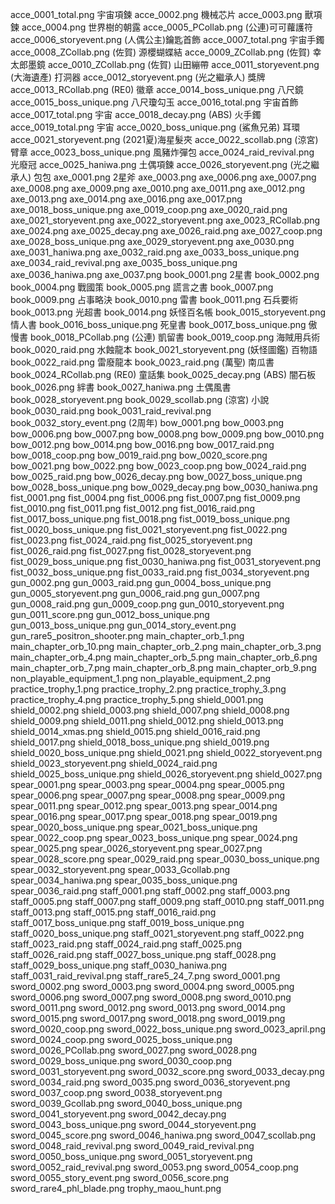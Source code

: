 acce_0001_total.png 宇宙項鍊
acce_0002.png 機械芯片
acce_0003.png 獸項鍊
acce_0004.png 世界樹的朝露
acce_0005_PCollab.png (公連)可可蘿護符
acce_0006_storyevent.png (人偶公主)鑰匙首飾
acce_0007_total.png 宇宙手鐲
acce_0008_ZCollab.png (佐賀) 源櫻蝴蝶結
acce_0009_ZCollab.png (佐賀) 幸太郎墨鏡
acce_0010_ZCollab.png (佐賀) 山田繃帶
acce_0011_storyevent.png (大海遺產) 打洞器
acce_0012_storyevent.png (光之繼承人) 獎牌
acce_0013_RCollab.png (RE0) 徽章
acce_0014_boss_unique.png 八尺鏡
acce_0015_boss_unique.png 八尺瓊勾玉
acce_0016_total.png 宇宙首飾
acce_0017_total.png 宇宙
acce_0018_decay.png (ABS) 火手鐲
acce_0019_total.png 宇宙
acce_0020_boss_unique.png (鯊魚兄弟) 耳環
acce_0021_storyevent.png (2021夏)海星髮夾
acce_0022_scollab.png (涼宮) 臂章
acce_0023_boss_unique.png 風豬炸彈包
acce_0024_raid_revival.png 光廢冠
acce_0025_haniwa.png 土偶項鍊
acce_0026_storyevent.png (光之繼承人) 包包
axe_0001.png 2星斧
axe_0003.png 
axe_0006.png
axe_0007.png
axe_0008.png
axe_0009.png
axe_0010.png
axe_0011.png
axe_0012.png 
axe_0013.png
axe_0014.png
axe_0016.png
axe_0017.png
axe_0018_boss_unique.png
axe_0019_coop.png
axe_0020_raid.png
axe_0021_storyevent.png
axe_0022_storyevent.png
axe_0023_RCollab.png
axe_0024.png
axe_0025_decay.png
axe_0026_raid.png
axe_0027_coop.png
axe_0028_boss_unique.png
axe_0029_storyevent.png
axe_0030.png
axe_0031_haniwa.png
axe_0032_raid.png
axe_0033_boss_unique.png
axe_0034_raid_revival.png
axe_0035_boss_unique.png
axe_0036_haniwa.png
axe_0037.png
book_0001.png 2星書
book_0002.png
book_0004.png 戰國策
book_0005.png 謊言之書
book_0007.png 
book_0009.png 占事略決
book_0010.png 雷書
book_0011.png 石兵要術
book_0013.png 光超書
book_0014.png 妖怪百名帳
book_0015_storyevent.png 情人書
book_0016_boss_unique.png 死皇書
book_0017_boss_unique.png 傲慢書
book_0018_PCollab.png (公連) 凱留書
book_0019_coop.png 海賊用兵術
book_0020_raid.png 水蝕龍本
book_0021_storyevent.png (妖怪圖鑑) 百物語 
book_0022_raid.png 雷廢龍本
book_0023_raid.png (萬聖) 南瓜書
book_0024_RCollab.png (RE0) 童話集
book_0025_decay.png (ABS) 闇石板
book_0026.png 絆書
book_0027_haniwa.png 土偶風書
book_0028_storyevent.png 
book_0029_scollab.png (涼宮) 小說
book_0030_raid.png 
book_0031_raid_revival.png
book_0032_story_event.png (2周年) 
bow_0001.png
bow_0003.png
bow_0006.png
bow_0007.png
bow_0008.png
bow_0009.png
bow_0010.png
bow_0012.png
bow_0014.png
bow_0016.png
bow_0017_raid.png
bow_0018_coop.png
bow_0019_raid.png
bow_0020_score.png
bow_0021.png
bow_0022.png
bow_0023_coop.png
bow_0024_raid.png
bow_0025_raid.png
bow_0026_decay.png
bow_0027_boss_unique.png
bow_0028_boss_unique.png
bow_0029_decay.png
bow_0030_haniwa.png
fist_0001.png
fist_0004.png
fist_0006.png
fist_0007.png
fist_0009.png
fist_0010.png
fist_0011.png
fist_0012.png
fist_0016_raid.png
fist_0017_boss_unique.png
fist_0018.png
fist_0019_boss_unique.png
fist_0020_boss_unique.png
fist_0021_storyevent.png
fist_0022.png
fist_0023.png
fist_0024_raid.png
fist_0025_storyevent.png
fist_0026_raid.png
fist_0027.png
fist_0028_storyevent.png
fist_0029_boss_unique.png
fist_0030_haniwa.png
fist_0031_storyevent.png
fist_0032_boss_unique.png
fist_0033_raid.png
fist_0034_storyevent.png
gun_0002.png
gun_0003_raid.png
gun_0004_boss_unique.png
gun_0005_storyevent.png
gun_0006_raid.png
gun_0007.png
gun_0008_raid.png
gun_0009_coop.png
gun_0010_storyevent.png
gun_0011_score.png
gun_0012_boss_unique.png
gun_0013_boss_unique.png
gun_0014_story_event.png
gun_rare5_positron_shooter.png
main_chapter_orb_1.png
main_chapter_orb_10.png
main_chapter_orb_2.png
main_chapter_orb_3.png
main_chapter_orb_4.png
main_chapter_orb_5.png
main_chapter_orb_6.png
main_chapter_orb_7.png
main_chapter_orb_8.png
main_chapter_orb_9.png
non_playable_equipment_1.png
non_playable_equipment_2.png
practice_trophy_1.png
practice_trophy_2.png
practice_trophy_3.png
practice_trophy_4.png
practice_trophy_5.png
shield_0001.png
shield_0002.png
shield_0003.png
shield_0007.png
shield_0008.png
shield_0009.png
shield_0011.png
shield_0012.png
shield_0013.png
shield_0014_xmas.png
shield_0015.png
shield_0016_raid.png
shield_0017.png
shield_0018_boss_unique.png
shield_0019.png
shield_0020_boss_unique.png
shield_0021.png
shield_0022_storyevent.png
shield_0023_storyevent.png
shield_0024_raid.png
shield_0025_boss_unique.png
shield_0026_storyevent.png
shield_0027.png
spear_0001.png
spear_0003.png
spear_0004.png
spear_0005.png
spear_0006.png
spear_0007.png
spear_0008.png
spear_0009.png
spear_0011.png
spear_0012.png
spear_0013.png
spear_0014.png
spear_0016.png
spear_0017.png
spear_0018.png
spear_0019.png
spear_0020_boss_unique.png
spear_0021_boss_unique.png
spear_0022_coop.png
spear_0023_boss_unique.png
spear_0024.png
spear_0025.png
spear_0026_storyevent.png
spear_0027.png
spear_0028_score.png
spear_0029_raid.png
spear_0030_boss_unique.png
spear_0032_storyevent.png
spear_0033_Gcollab.png
spear_0034_haniwa.png
spear_0035_boss_unique.png
spear_0036_raid.png
staff_0001.png
staff_0002.png
staff_0003.png
staff_0005.png
staff_0007.png
staff_0009.png
staff_0010.png
staff_0011.png
staff_0013.png
staff_0015.png
staff_0016_raid.png
staff_0017_boss_unique.png
staff_0019_boss_unique.png
staff_0020_boss_unique.png
staff_0021_storyevent.png
staff_0022.png
staff_0023_raid.png
staff_0024_raid.png
staff_0025.png
staff_0026_raid.png
staff_0027_boss_unique.png
staff_0028.png
staff_0029_boss_unique.png
staff_0030_haniwa.png
staff_0031_raid_revival.png
staff_rare5_24_7.png
sword_0001.png
sword_0002.png
sword_0003.png
sword_0004.png
sword_0005.png
sword_0006.png
sword_0007.png
sword_0008.png
sword_0010.png
sword_0011.png
sword_0012.png
sword_0013.png
sword_0014.png
sword_0015.png
sword_0017.png
sword_0018.png
sword_0019.png
sword_0020_coop.png
sword_0022_boss_unique.png
sword_0023_april.png
sword_0024_coop.png
sword_0025_boss_unique.png
sword_0026_PCollab.png
sword_0027.png
sword_0028.png
sword_0029_boss_unique.png
sword_0030_coop.png
sword_0031_storyevent.png
sword_0032_score.png
sword_0033_decay.png
sword_0034_raid.png
sword_0035.png
sword_0036_storyevent.png
sword_0037_coop.png
sword_0038_storyevent.png
sword_0039_Gcollab.png
sword_0040_boss_unique.png
sword_0041_storyevent.png
sword_0042_decay.png
sword_0043_boss_unique.png
sword_0044_storyevent.png
sword_0045_score.png
sword_0046_haniwa.png
sword_0047_scollab.png
sword_0048_raid_revival.png
sword_0049_raid_revival.png
sword_0050_boss_unique.png
sword_0051_storyevent.png
sword_0052_raid_revival.png
sword_0053.png
sword_0054_coop.png
sword_0055_story_event.png
sword_0056_score.png
sword_rare4_phl_blade.png
trophy_maou_hunt.png